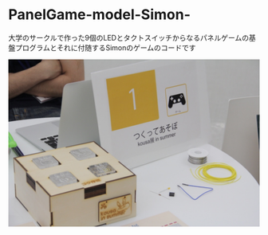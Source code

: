# PanelGame-model-Simon-
<p>大学のサークルで作った9個のLEDとタクトスイッチからなるパネルゲームの基盤プログラムとそれに付随するSimonのゲームのコードです</p>
<img src="PanelGame.jpg" />
